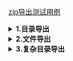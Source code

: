 [zip导出测试用例](./src/test/java/cn/wisewe/docx4j/output/builder/compression/CompressionExporterSpec.java)

<details>
<summary><b>1.目录导出</b></summary>

##### 效果

<blockquote>
. folders.zip       <br/>
|                   <br/>
|___test-classes/   <br/>   
|                   <br/>
|___abc/            <br/>
|&nbsp;&nbsp;&nbsp;&nbsp;|___1/           <br/>
|&nbsp;&nbsp;&nbsp;&nbsp;|___2/           <br/>
|&nbsp;&nbsp;&nbsp;&nbsp;|___3/           <br/>
|&nbsp;&nbsp;&nbsp;&nbsp;|___4/           <br/>
|&nbsp;&nbsp;&nbsp;&nbsp;|___5/           <br/>
|                   <br/>
|___cde/            <br/>
|&nbsp;&nbsp;&nbsp;&nbsp;|___6/           <br/>
|&nbsp;&nbsp;&nbsp;&nbsp;|___7/           <br/>
|&nbsp;&nbsp;&nbsp;&nbsp;|___8/           <br/>
|&nbsp;&nbsp;&nbsp;&nbsp;|___9/           <br/>
|                   <br/>
</blockquote>

##### 代码

```java
public void folders() throws FileNotFoundException {
    CompressionExporter.create()
        // 文件目录
        .folder(new File(this.getClass().getResource(OutputConstants.SLASH).getPath()))
        // 自定义目录
        .folder("abc", (fn, b) ->
            b.folders(IntStream.range(1, 6).boxed().collect(Collectors.toList()), t -> fn + t, (n, nfn, t) -> {})
        )
        .folder("cde", (fn, b) ->
            b.folders(IntStream.range(6, 10).boxed().collect(Collectors.toList()), t -> fn + t, (n, nfn, t) -> {})
        )
        .writeTo(new FileOutputStream(FileUtil.brotherPath(this.getClass(), "folders.zip")));
}
```

</details>

<details>
<summary><b>2.文件导出</b></summary>

##### 效果

<blockquote>    <br/> 
. files.zip     <br/>               
|               <br/> 
|___a.jpeg    <br/>           
|               <br/> 
|___a.docx    <br/>           
|               <br/> 
|___b.xlsx    <br/>           
|               <br/> 
|___c.pdf     <br/>       
|               <br/> 
</blockquote>

##### 代码

```java
public void files() throws FileNotFoundException {
    CompressionExporter.create()
        // 已有文件
        .file(new File(FileUtil.rootPath(this.getClass(), "/a.jpeg")))
        // 空的word文件
        .file(DocumentFileType.DOCX.fullName("a"), os -> DocumentBuilder.create().writeTo(os, false))
        // 空的excel文件
        .file(SpreadSheetFileType.XLSX.fullName("b"), os -> SpreadSheetBuilder.create().writeTo(os, false))
        // 空的pdf文件
        .file(PortableFileType.PDF.fullName("c"), os -> PortableBuilder.fastCreate().writeTo(os, false))
        .writeTo(new FileOutputStream(FileUtil.brotherPath(this.getClass(), "files.zip")));
}
```

</details>

<details>
<summary><b>3.复杂目录导出</b></summary>

##### 效果

<blockquote>    <br/> 
. complex.zip     <br/>               
|               <br/> 
|___cn/    <br/>           
|               <br/> 
|___test-classes/    <br/>           
|               <br/> 
|___女/    <br/>           
|&nbsp;&nbsp;&nbsp;&nbsp;| <br/> 
|&nbsp;&nbsp;&nbsp;&nbsp;|___DOCX/ <br/>
|&nbsp;&nbsp;&nbsp;&nbsp;|&nbsp;&nbsp;&nbsp;&nbsp;| <br>
|&nbsp;&nbsp;&nbsp;&nbsp;|&nbsp;&nbsp;&nbsp;&nbsp;|___张三.docx <br>
|&nbsp;&nbsp;&nbsp;&nbsp;|&nbsp;&nbsp;&nbsp;&nbsp;| <br>
|&nbsp;&nbsp;&nbsp;&nbsp;|&nbsp;&nbsp;&nbsp;&nbsp;|___王五.docx <br>
|&nbsp;&nbsp;&nbsp;&nbsp;|&nbsp;&nbsp;&nbsp;&nbsp;|  <br>
|&nbsp;&nbsp;&nbsp;&nbsp;|&nbsp;&nbsp;&nbsp;&nbsp;|___赵六.docx <br>
|&nbsp;&nbsp;&nbsp;&nbsp;| <br/> 
|&nbsp;&nbsp;&nbsp;&nbsp;|___PDF/ <br/> 
|&nbsp;&nbsp;&nbsp;&nbsp;|&nbsp;&nbsp;&nbsp;&nbsp;| <br>
|&nbsp;&nbsp;&nbsp;&nbsp;|&nbsp;&nbsp;&nbsp;&nbsp;|___张三.pdf <br>
|&nbsp;&nbsp;&nbsp;&nbsp;|&nbsp;&nbsp;&nbsp;&nbsp;| <br>
|&nbsp;&nbsp;&nbsp;&nbsp;|&nbsp;&nbsp;&nbsp;&nbsp;|___王五.pdf <br>
|&nbsp;&nbsp;&nbsp;&nbsp;|&nbsp;&nbsp;&nbsp;&nbsp;|  <br>
|&nbsp;&nbsp;&nbsp;&nbsp;|&nbsp;&nbsp;&nbsp;&nbsp;|___赵六.pdf <br>
|&nbsp;&nbsp;&nbsp;&nbsp;| <br/> 
|&nbsp;&nbsp;&nbsp;&nbsp;|___XLSX/ <br/> 
|&nbsp;&nbsp;&nbsp;&nbsp;|&nbsp;&nbsp;&nbsp;&nbsp;| <br>
|&nbsp;&nbsp;&nbsp;&nbsp;|&nbsp;&nbsp;&nbsp;&nbsp;|___张三.xlsx <br>
|&nbsp;&nbsp;&nbsp;&nbsp;|&nbsp;&nbsp;&nbsp;&nbsp;| <br>
|&nbsp;&nbsp;&nbsp;&nbsp;|&nbsp;&nbsp;&nbsp;&nbsp;|___王五.xlsx <br>
|&nbsp;&nbsp;&nbsp;&nbsp;|&nbsp;&nbsp;&nbsp;&nbsp;|  <br>
|&nbsp;&nbsp;&nbsp;&nbsp;|&nbsp;&nbsp;&nbsp;&nbsp;|___赵六.xlsx <br>
|&nbsp;&nbsp;&nbsp;&nbsp;| <br/> 
|&nbsp;&nbsp;&nbsp;&nbsp;|___ZIP/ <br/> 
|&nbsp;&nbsp;&nbsp;&nbsp;&nbsp;&nbsp;&nbsp;&nbsp;&nbsp;| <br>
|&nbsp;&nbsp;&nbsp;&nbsp;&nbsp;&nbsp;&nbsp;&nbsp;&nbsp;|___张三.zip <br>
|&nbsp;&nbsp;&nbsp;&nbsp;&nbsp;&nbsp;&nbsp;&nbsp;&nbsp;| <br>
|&nbsp;&nbsp;&nbsp;&nbsp;&nbsp;&nbsp;&nbsp;&nbsp;&nbsp;|___王五.zip <br>
|&nbsp;&nbsp;&nbsp;&nbsp;&nbsp;&nbsp;&nbsp;&nbsp;&nbsp;|  <br>
|&nbsp;&nbsp;&nbsp;&nbsp;&nbsp;&nbsp;&nbsp;&nbsp;&nbsp;|___赵六.zip <br>
|     <br/> 
|___男/     <br/>       
|&nbsp;&nbsp;&nbsp;&nbsp;| <br/> 
|&nbsp;&nbsp;&nbsp;&nbsp;|___DOCX/ <br/>
|&nbsp;&nbsp;&nbsp;&nbsp;|&nbsp;&nbsp;&nbsp;&nbsp;| <br>
|&nbsp;&nbsp;&nbsp;&nbsp;|&nbsp;&nbsp;&nbsp;&nbsp;|___李四.docx <br>
|&nbsp;&nbsp;&nbsp;&nbsp;|&nbsp;&nbsp;&nbsp;&nbsp;| <br>
|&nbsp;&nbsp;&nbsp;&nbsp;|&nbsp;&nbsp;&nbsp;&nbsp;|___燕七.docx <br>
|&nbsp;&nbsp;&nbsp;&nbsp;| <br/> 
|&nbsp;&nbsp;&nbsp;&nbsp;|___PDF/ <br/> 
|&nbsp;&nbsp;&nbsp;&nbsp;|&nbsp;&nbsp;&nbsp;&nbsp;| <br>
|&nbsp;&nbsp;&nbsp;&nbsp;|&nbsp;&nbsp;&nbsp;&nbsp;|___李四.pdf <br>
|&nbsp;&nbsp;&nbsp;&nbsp;|&nbsp;&nbsp;&nbsp;&nbsp;| <br>
|&nbsp;&nbsp;&nbsp;&nbsp;|&nbsp;&nbsp;&nbsp;&nbsp;|___燕七.pdf <br>
|&nbsp;&nbsp;&nbsp;&nbsp;| <br/> 
|&nbsp;&nbsp;&nbsp;&nbsp;|___XLSX/ <br/> 
|&nbsp;&nbsp;&nbsp;&nbsp;|&nbsp;&nbsp;&nbsp;&nbsp;| <br>
|&nbsp;&nbsp;&nbsp;&nbsp;|&nbsp;&nbsp;&nbsp;&nbsp;|___李四.xlsx <br>
|&nbsp;&nbsp;&nbsp;&nbsp;|&nbsp;&nbsp;&nbsp;&nbsp;| <br>
|&nbsp;&nbsp;&nbsp;&nbsp;|&nbsp;&nbsp;&nbsp;&nbsp;|___燕七.xlsx <br>
|&nbsp;&nbsp;&nbsp;&nbsp;| <br/> 
|&nbsp;&nbsp;&nbsp;&nbsp;|___ZIP/ <br/> 
|&nbsp;&nbsp;&nbsp;&nbsp;&nbsp;&nbsp;&nbsp;&nbsp;&nbsp;| <br>
|&nbsp;&nbsp;&nbsp;&nbsp;&nbsp;&nbsp;&nbsp;&nbsp;&nbsp;|___李四.zip <br>
|&nbsp;&nbsp;&nbsp;&nbsp;&nbsp;&nbsp;&nbsp;&nbsp;&nbsp;| <br>
|&nbsp;&nbsp;&nbsp;&nbsp;&nbsp;&nbsp;&nbsp;&nbsp;&nbsp;|___燕七.zip <br>
|<br>
|___a.jpeg  <br/>
| <br>
|___b.png <br>
| <br>
</blockquote>

##### 代码

```java
public void complex()throws FileNotFoundException{
    // 文件类型示例
    // 将数据按照性别分组 合并处理性别列 模拟sql分组 但不保证列表数据顺序
    List<String> sexList=
    SpecDataFactory.tableData().stream().map(Person::getSex).distinct().collect(Collectors.toList());
    Map<String, List<Person>>groupBySex=
    SpecDataFactory.tableData().stream().collect(Collectors.groupingBy(Person::getSex));
    CompressionExporter.create()
    // 直接添加文件
    .any(new File(FileUtil.rootPath(this.getClass(),"/a.jpeg")))
    .file(new File(FileUtil.rootPath(this.getClass(),"/b.png")))
    // 直接添加目录 test class path root
    .any(new File(this.getClass().getResource(OutputConstants.SLASH).getPath()))
    .folder(new File(this.getClass().getResource(OutputConstants.SLASH+"cn").getPath()))
    // 动态文件夹及文件
    .folders(sexList,it->it,(u,fn,b)->{
    // 对应性别的docx文档
    b.folder(fn+DocumentFileType.DOCX.name(),(sfn,nb)->
    nb.files(groupBySex.get(u),p->DocumentFileType.DOCX.fullName(sfn+p.getName()),(p,os)->
    DocumentBuilder.create()
    .header("我是页眉")
    .footer("我是页脚")
    .headingParagraph(p.getName()+"个人信息",ParagraphStyle.SUB_HEADING)
    .table(2,3,t->
    t.row(r->r.headCells("姓名","年龄","性别"))
    .row(r->r.dataCells(p::getName,p::getAge,p::getSex))
    )
    .writeTo(os,false)
    )
    );
    // 对应性别的xlsx文档
    b.folder(fn+SpreadSheetFileType.XLSX.name(),(sfn,nb)->
    nb.files(groupBySex.get(u),p->SpreadSheetFileType.XLSX.fullName(sfn+p.getName()),(p,os)->
    SpreadSheetBuilder.create()
    .workbook(wb->
    wb.sheet(s->
    // 表头行
    s.row(r->r.headCells("姓名","年龄","性别"))
    // 数据行
    .row(r->r.dataCells(p::getName,p::getAge,p::getSex))
    )
    )
    .writeTo(os,false)
    )
    );
    // 对应性别的pdf文档
    b.folder(fn+PortableFileType.PDF.name(),(sfn,nb)->
    nb.files(groupBySex.get(u),p->PortableFileType.PDF.fullName(sfn+p.getName()),(p,os)->
    PortableBuilder.create()
    .event(new DefaultTextWatermarkHandler(p.getName()))
    .open()
    .headingParagraph(p.getName()+"个人信息",Fonts.HEADING_1)
    .textParagraph(String.format("姓名:%s",p.getName()))
    .textParagraph(String.format("年龄:%s",p.getAge()))
    .textParagraph(String.format("性别:%s",p.getSex()))
    .writeTo(os,false)
    )
    );
    // 空压缩包
    b.folder(fn+CompressionFileType.ZIP.name(),(sfn,nb)->
    nb.files(groupBySex.get(u),p->CompressionFileType.ZIP.fullName(sfn+p.getName()),(p,os)->
    CompressionExporter.create().writeTo(os,false)
    )
    );
    })
    .writeTo(new FileOutputStream(FileUtil.brotherPath(this.getClass(),"complex.zip")));
    }
```

</details>
